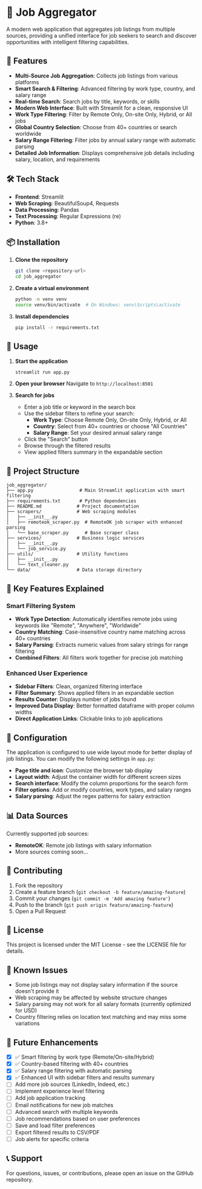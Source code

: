 # 💼 Job Aggregator

A modern web application that aggregates job listings from multiple sources, providing a unified interface for job seekers to search and discover opportunities with intelligent filtering capabilities.

## 🚀 Features

- **Multi-Source Job Aggregation**: Collects job listings from various platforms
- **Smart Search & Filtering**: Advanced filtering by work type, country, and salary range
- **Real-time Search**: Search jobs by title, keywords, or skills
- **Modern Web Interface**: Built with Streamlit for a clean, responsive UI
- **Work Type Filtering**: Filter by Remote Only, On-site Only, Hybrid, or All jobs
- **Global Country Selection**: Choose from 40+ countries or search worldwide
- **Salary Range Filtering**: Filter jobs by annual salary range with automatic parsing
- **Detailed Job Information**: Displays comprehensive job details including salary, location, and requirements

## 🛠️ Tech Stack

- **Frontend**: Streamlit
- **Web Scraping**: BeautifulSoup4, Requests
- **Data Processing**: Pandas
- **Text Processing**: Regular Expressions (re)
- **Python**: 3.8+

## 📦 Installation

1. **Clone the repository**
   ```bash
   git clone <repository-url>
   cd job_aggregator
   ```

2. **Create a virtual environment**
   ```bash
   python -m venv venv
   source venv/bin/activate  # On Windows: venv\Scripts\activate
   ```

3. **Install dependencies**
   ```bash
   pip install -r requirements.txt
   ```

## 🚀 Usage

1. **Start the application**
   ```bash
   streamlit run app.py
   ```

2. **Open your browser**
   Navigate to `http://localhost:8501`

3. **Search for jobs**
   - Enter a job title or keyword in the search box
   - Use the sidebar filters to refine your search:
     - **Work Type**: Choose Remote Only, On-site Only, Hybrid, or All
     - **Country**: Select from 40+ countries or choose "All Countries"
     - **Salary Range**: Set your desired annual salary range
   - Click the "Search" button
   - Browse through the filtered results
   - View applied filters summary in the expandable section

## 📁 Project Structure

```
job_aggregator/
├── app.py                 # Main Streamlit application with smart filtering
├── requirements.txt       # Python dependencies
├── README.md             # Project documentation
├── scrapers/             # Web scraping modules
│   ├── __init__.py
│   ├── remoteok_scraper.py  # RemoteOK job scraper with enhanced parsing
│   └── base_scraper.py      # Base scraper class
├── services/             # Business logic services
│   ├── __init__.py
│   └── job_service.py
├── utils/                # Utility functions
│   ├── __init__.py
│   └── text_cleaner.py
└── data/                 # Data storage directory
```

## 🎯 Key Features Explained

### **Smart Filtering System**
- **Work Type Detection**: Automatically identifies remote jobs using keywords like "Remote", "Anywhere", "Worldwide"
- **Country Matching**: Case-insensitive country name matching across 40+ countries
- **Salary Parsing**: Extracts numeric values from salary strings for range filtering
- **Combined Filters**: All filters work together for precise job matching

### **Enhanced User Experience**
- **Sidebar Filters**: Clean, organized filtering interface
- **Filter Summary**: Shows applied filters in an expandable section
- **Results Counter**: Displays number of jobs found
- **Improved Data Display**: Better formatted dataframe with proper column widths
- **Direct Application Links**: Clickable links to job applications

## 🔧 Configuration

The application is configured to use wide layout mode for better display of job listings. You can modify the following settings in `app.py`:

- **Page title and icon**: Customize the browser tab display
- **Layout width**: Adjust the container width for different screen sizes
- **Search interface**: Modify the column proportions for the search form
- **Filter options**: Add or modify countries, work types, and salary ranges
- **Salary parsing**: Adjust the regex patterns for salary extraction

## 📊 Data Sources

Currently supported job sources:
- **RemoteOK**: Remote job listings with salary information
- More sources coming soon...

## 🤝 Contributing

1. Fork the repository
2. Create a feature branch (`git checkout -b feature/amazing-feature`)
3. Commit your changes (`git commit -m 'Add amazing feature'`)
4. Push to the branch (`git push origin feature/amazing-feature`)
5. Open a Pull Request

## 📝 License

This project is licensed under the MIT License - see the LICENSE file for details.

## 🐛 Known Issues

- Some job listings may not display salary information if the source doesn't provide it
- Web scraping may be affected by website structure changes
- Salary parsing may not work for all salary formats (currently optimized for USD)
- Country filtering relies on location text matching and may miss some variations

## 🔮 Future Enhancements

- [x] ✅ Smart filtering by work type (Remote/On-site/Hybrid)
- [x] ✅ Country-based filtering with 40+ countries
- [x] ✅ Salary range filtering with automatic parsing
- [x] ✅ Enhanced UI with sidebar filters and results summary
- [ ] Add more job sources (LinkedIn, Indeed, etc.)
- [ ] Implement experience level filtering
- [ ] Add job application tracking
- [ ] Email notifications for new job matches
- [ ] Advanced search with multiple keywords
- [ ] Job recommendations based on user preferences
- [ ] Save and load filter preferences
- [ ] Export filtered results to CSV/PDF
- [ ] Job alerts for specific criteria

## 📞 Support

For questions, issues, or contributions, please open an issue on the GitHub repository.
